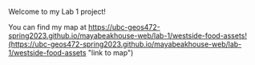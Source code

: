 Welcome to my Lab 1 project!

You can find my map at https://ubc-geos472-spring2023.github.io/mayabeakhouse-web/lab-1/westside-food-assets!(https://ubc-geos472-spring2023.github.io/mayabeakhouse-web/lab-1/westside-food-assets "link to map")
